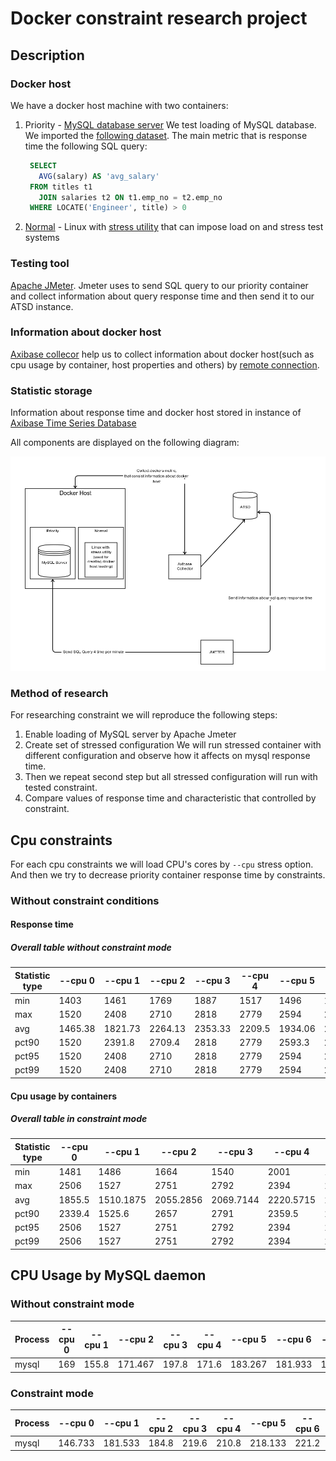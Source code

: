 # Docker constraint research project

## Description 

### Docker host

  We have a docker host machine with two containers:
  
  1. Priority - [MySQL database server](https://hub.docker.com/_/mysql/)
     We test loading of MySQL database. We imported the [following dataset](https://dev.mysql.com/doc/employee/en/). The main metric that is response time the following SQL query:
     ```sql
      SELECT
        AVG(salary) AS 'avg_salary'
      FROM titles t1
        JOIN salaries t2 ON t1.emp_no = t2.emp_no
      WHERE LOCATE('Engineer', title) > 0
     ```
     
  2. [Normal](https://hub.docker.com/r/dkuffner/docker-stress/) - Linux with [stress utility](https://linux.die.net/man/1/stress) that can impose load on and stress test systems

### Testing tool

   [Apache JMeter](http://jmeter.apache.org/). Jmeter uses to send SQL query to our priority container and collect 
    information about query response time and then send it to our ATSD instance.
    
### Information about docker host
  
  [Axibase collecor](https://github.com/axibase/axibase-collector-docs#axibase-collector) help us to collect information about docker host(such as cpu usage by container, host properties and others) by [remote connection](https://github.com/axibase/axibase-collector-docs/blob/master/jobs/docker.md#remote-collection).
    
### Statistic storage
  Information about response time and docker host stored in instance of [Axibase Time Series Database](https://github.com/axibase/atsd-docs/blob/master/tutorials/getting-started.md)
    
All components are displayed on the following diagram:

![](docs/img/scheme.png)

### Method of research

For researching constraint we will reproduce the following steps:

  1. Enable loading of MySQL server by Apache Jmeter
  2. Create set of stressed configuration
     We will run stressed container with different configuration and observe how it affects on mysql response time.
  3. Then we repeat second step but all stressed configuration  will run with tested constraint.
  4. Compare values of response time and characteristic that controlled by constraint.

## Cpu constraints

For each cpu constraints we will load CPU's cores by `--cpu` stress option. And then we try to decrease priority container response time by constraints.

### Without constraint conditions

#### Response time

##### Overall table without constraint mode

| Statistic type | --cpu 0  | --cpu 1  | --cpu 2  | --cpu 3  | --cpu 4 | --cpu 5  | --cpu 6  | --cpu 7  | --cpu 8 | 
|----------------|----------|----------|----------|----------|---------|----------|----------|----------|---------| 
| min            | 1403     | 1461     | 1769     | 1887     | 1517    | 1496     | 1478     | 1486     | 1500    | 
| max            | 1520     | 2408     | 2710     | 2818     | 2779    | 2594     | 2610     | 2760     | 2776    | 
| avg            | 1465.38  | 1821.73  | 2264.13  | 2353.33  | 2209.5  | 1934.06  | 2122.25  | 2063.31  | 2083.81 | 
| pct90          | 1520     | 2391.8   | 2709.4   | 2818     | 2779    | 2593.3   | 2600.9   | 2748.1   | 2776    | 
| pct95          | 1520     | 2408     | 2710     | 2818     | 2779    | 2594     | 2610     | 2760     | 2776    | 
| pct99          | 1520     | 2408     | 2710     | 2818     | 2779    | 2594     | 2610     | 2760     | 2776    | 



#### Cpu usage by containers

##### Overall table in constraint mode

| Statistic type | --cpu 0 | --cpu 1   | --cpu 2   | --cpu 3   | --cpu 4   | --cpu 5 | --cpu 6   | --cpu 7   | --cpu 8  |
|----------------|---------|-----------|-----------|-----------|-----------|---------|-----------|-----------|----------|
| min            | 1481    | 1486      | 1664      | 1540      | 2001      | 1730    | 1519      | 1572      | 1541     |
| max            | 2506    | 1527      | 2751      | 2792      | 2394      | 2881    | 2227      | 2957      | 2839     |
| avg            | 1855.5  | 1510.1875 | 2055.2856 | 2069.7144 | 2220.5715 | 2202.4  | 2011.3572 | 2184.9333 | 2072.077 |
| pct90          | 2339.4  | 1525.6    | 2657      | 2791      | 2359.5    | 2874.4  | 2224      | 2831      | 2809.8   |
| pct95          | 2506    | 1527      | 2751      | 2792      | 2394      | 2881    | 2227      | 2957      | 2839     |
| pct99          | 2506    | 1527      | 2751      | 2792      | 2394      | 2881    | 2227      | 2957      | 2839     |



## CPU Usage by MySQL daemon

### Without constraint mode

| Process | --cpu 0 | --cpu 1 | --cpu 2 | --cpu 3 | --cpu 4 | --cpu 5 | --cpu 6 | --cpu 7 | --cpu 8 |
|---------|---------|---------|---------|---------|---------|---------|---------|---------|---------|
| mysql   | 169     | 155.8   | 171.467 | 197.8   | 171.6   | 183.267 | 181.933 | 181.533 | 193.867 |


### Constraint mode

| Process | --cpu 0 | --cpu 1 | --cpu 2 | --cpu 3 | --cpu 4 | --cpu 5 | --cpu 6 | --cpu 7 | --cpu 8 |
|---------|---------|---------|---------|---------|---------|---------|---------|---------|---------|
| mysql   | 146.733 | 181.533 | 184.8   | 219.6   | 210.8   | 218.133 | 221.2   | 208.4   | 208.533 |
